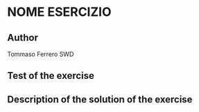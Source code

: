 # NOME ESERCIZIO

## Author

Tommaso Ferrero SWD

## Test of the exercise

## Description of the solution of the exercise
